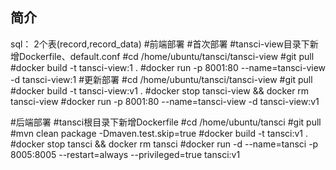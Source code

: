 ## 简介
sql：
2个表(record,record_data)
#前端部署
#首次部署
#tansci-view目录下新增Dockerfile、default.conf
#cd /home/ubuntu/tansci/tansci-view
#git pull
#docker build -t tansci-view:1 .
#docker run -p 8001:80 --name=tansci-view -d tansci-view:1
#更新部署
#cd /home/ubuntu/tansci/tansci-view
#git pull
#docker build -t tansci-view:v1 .
#docker stop tansci-view && docker rm tansci-view
#docker run -p 8001:80 --name=tansci-view -d tansci-view:v1

#后端部署
#tansci根目录下新增Dockerfile
#cd /home/ubuntu/tansci
#git pull
#mvn clean package -Dmaven.test.skip=true
#docker build -t tansci:v1 .
#docker stop tansci && docker rm tansci
#docker run -d --name=tansci -p 8005:8005  --restart=always --privileged=true tansci:v1